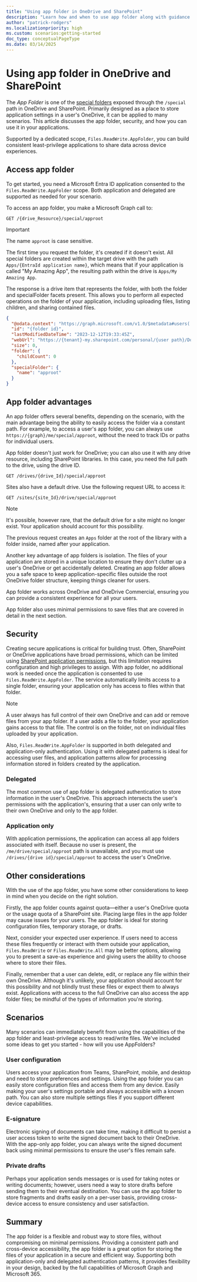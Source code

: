 ```yaml
---
title: "Using app folder in OneDrive and SharePoint"
description: "Learn how and when to use app folder along with guidance "
author: "patrick-rodgers"
ms.localizationpriority: high
ms.custom: scenarios:getting-started
doc_type: conceptualPageType
ms.date: 03/14/2025
---
```


# Using app folder in OneDrive and SharePoint

The *App Folder* is one of the [special folders](/graph/api/drive-get-specialfolder) exposed through the `/special` path in OneDrive and SharePoint. Primarily designed as a place to store application settings in a user's OneDrive, it can be applied to many scenarios. This article discusses the app folder, security, and how you can use it in your applications.

Supported by a dedicated scope, `Files.ReadWrite.AppFolder`, you can build consistent least-privilege applications to share data across device experiences.

## Access app folder

To get started, you need a Microsoft Entra ID application consented to the `Files.ReadWrite.AppFolder` scope. Both application and delegated are supported as needed for your scenario.

To access an app folder, you make a Microsoft Graph call to:

```HTTP
GET /{drive_Resource}/special/approot
```

> [!IMPORTANT]
> The name `approot` is case sensitive.

The first time you request the folder, it's created if it doesn't exist. All special folders are created within the target drive with the path `Apps/{EntraId application name}`, which means that if your application is called "My Amazing App", the resulting path within the drive is `Apps/My Amazing App`.

The response is a drive item that represents the folder, with both the folder and specialFolder facets present. This allows you to perform all expected operations on the folder of your application, including uploading files, listing children, and sharing contained files.

```JSON
{
  "@odata.context": "https://graph.microsoft.com/v1.0/$metadata#users('{user id}')/drive/special/$entity",
  "id": "{folder id}",
  "lastModifiedDateTime": "2023-12-12T19:33:45Z",
  "webUrl": "https://{tenant}-my.sharepoint.com/personal/{user path}/Documents/Apps/{app name}",
  "size": 0,
  "folder": {
    "childCount": 0
  },
  "specialFolder": {
    "name": "approot"
  }
}
```

## App folder advantages

An app folder offers several benefits, depending on the scenario, with the main advantage being the ability to easily access the folder via a constant path. For example, to access a user's app folder, you can always use `https://{graph}/me/special/approot`, without the need to track IDs or paths for individual users.

App folder doesn't just work for OneDrive; you can also use it with any drive resource, including SharePoint libraries. In this case, you need the full path to the drive, using the drive ID.

```http
GET /drives/{drive_Id}/special/approot
```

Sites also have a default drive. Use the following request URL to access it:

```http
GET /sites/{site_Id}/drive/special/approot
```

> [!NOTE] 
> It's possible, however rare, that the default drive for a site might no longer exist. Your application should account for this possibility.

The previous request creates an `Apps` folder at the root of the library with a folder inside, named after your application.

Another key advantage of app folders is isolation. The files of your application are stored in a unique location to ensure they don't clutter up a user's OneDrive or get accidentally deleted. Creating an app folder allows you a safe space to keep application-specific files outside the root OneDrive folder structure, keeping things cleaner for users.

App folder works across OneDrive and OneDrive Commercial, ensuring you can provide a consistent experience for all your users.

App folder also uses minimal permissions to save files that are covered in detail in the next section.

## Security

Creating secure applications is critical for building trust. Often, SharePoint or OneDrive applications have broad permissions, which can be limited using [SharePoint application permissions](./permissions-selected-overview.md), but this limitation requires configuration and high privileges to assign. With app folder, no additional work is needed once the application is consented to use `Files.ReadWrite.AppFolder`. The service automatically limits access to a single folder, ensuring your application only has access to files within that folder.

> [!NOTE] 
> A user always has full control of their own OneDrive and can add or remove files from your app folder. If a user adds a file to the folder, your application gains access to that file. The control is on the folder, not on individual files uploaded by your application.

Also, `Files.ReadWrite.AppFolder` is supported in both delegated and application-only authentication. Using it with delegated patterns is ideal for accessing user files, and application patterns allow for processing information stored in folders created by the application.

### Delegated

The most common use of app folder is delegated authentication to store information in the user's OneDrive. This approach intersects the user's permissions with the application's, ensuring that a user can only write to their own OneDrive and only to the app folder.

### Application only

With application permissions, the application can access all app folders associated with itself. Because no user is present, the `/me/drive/special/approot` path is unavailable, and you must use `/drives/{drive id}/special/approot` to access the user's OneDrive.

## Other considerations

With the use of the app folder, you have some other considerations to keep in mind when you decide on the right solution.

Firstly, the app folder counts against quota—either a user's OneDrive quota or the usage quota of a SharePoint site. Placing large files in the app folder may cause issues for your users. The app folder is ideal for storing configuration files, temporary storage, or drafts.

Next, consider your expected user experience. If users need to access these files frequently or interact with them outside your application, `Files.ReadWrite` or `Files.ReadWrite.All` may be better options, allowing you to present a save-as experience and giving users the ability to choose where to store their files.

Finally, remember that a user can delete, edit, or replace any file within their own OneDrive. Although it's unlikely, your application should account for this possibility and not blindly trust these files or expect them to always exist. Applications with access to the full OneDrive can also access the app folder files; be mindful of the types of information you're storing.

## Scenarios

Many scenarios can immediately benefit from using the capabilities of the app folder and least-privilege access to read/write files. We've included some ideas to get you started - how will you use AppFolders?

### User configuration

Users access your application from Teams, SharePoint, mobile, and desktop and need to store preferences and settings. Using the app folder you can easily store configuration files and access them from any device. Easily making your user's settings portable and always accessible with a known path. You can also store multiple settings files if you support different device capabilities.

### E-signature

Electronic signing of documents can take time, making it difficult to persist a user access token to write the signed document back to their OneDrive. With the app-only app folder, you can always write the signed document back using minimal permissions to ensure the user's files remain safe.

### Private drafts

Perhaps your application sends messages or is used for taking notes or writing documents; however, users need a way to store drafts before sending them to their eventual destination. You can use the app folder to store fragments and drafts easily on a per-user basis, providing cross-device access to ensure consistency and user satisfaction.

## Summary

The app folder is a flexible and robust way to store files, without compromising on minimal permissions. Providing a consistent path and cross-device accessibility, the app folder is a great option for storing the files of your application in a secure and efficient way. Supporting both application-only and delegated authentication patterns, it provides flexibility in your design, backed by the full capabilities of Microsoft Graph and Microsoft 365.
